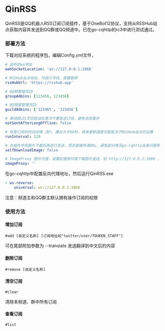 # QinRSS
QinRSS是QQ机器人RSS订阅订阅插件，基于OneBot12协议，支持从RSSHub站点获取内容并发送到QQ群或QQ频道中。已在go-cqhttp的rc3中进行测试通过。

### 部署方法
下载对应系统的程序包，编辑Config.yml文件，

```yml
# 监听的ws地址
webSocketLocation: 'ws://127.0.0.1:1868'

# RSSHub站点地址，可自行寻找、搭建替换
rssHubUrl: 'https://rsshub.app'

# QQ群管理员ID
groupAdmins: [123456, 123456]

# QQ频道管理员ID
guildAdmins: ['123465', '123456']

# 离线超过1天后启动后首次不要发送订阅，避免消息轰炸
notSentAfterLongOffline: false

# 检查订阅的时间间隔（秒），建议大于60秒，具体更新速度可能取决于RSSHub站点的设置
runInterval: 120

# 在插件中将图片下载后再进行发送，而非直接传递URL，避免部分情况go-cqhttp自身问题导致的图片无法正常发送
selfDownloadImage: false

# ImageProxy 图片代理，设置后使用代理下载图片发送，如 http://127.0.0.1:1080 ，仅在SelfDownloadImage设置为true时可用
imageProxy: ''

```

在go-cqhttp中配置反向代理地址，然后运行QinRSS.exe

```yml
- ws-reverse:
    universal: ws://127.0.0.1:1868
```
注意：频道主和QQ群主默认拥有操作订阅的权限

### 使用方法

#### 增加订阅
```
#add [自定义名称] [订阅地址如"twitter/user/TOUKEN_STAFF"]
```
可在尾部附加参数为 --translate 发送翻译到中文后的内容

#### 删除订阅
```
#remove [自定义名称]
```

#### 清空订阅
```
#clear
```
清除本频道、群中所有订阅

#### 查看订阅
```
#list
```
